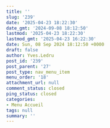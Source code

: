 ```yaml
---
title: ''
slug: '239'
date: '2025-04-23 18:22:30'
date_gmt: '2024-09-08 18:12:50'
lastmod: '2025-04-23 18:22:30'
lastmod_gmt: '2025-04-23 16:22:30'
date: Sun, 08 Sep 2024 18:12:50 +0000
draft: false
author: Yves.Ledru
post_id: '239'
post_parent: '27'
post_type: nav_menu_item
menu_order: '18'
attachment_url: null
comment_status: closed
ping_status: closed
categories:
- Menu Accueil
tags: null
summary: ''
---
```



